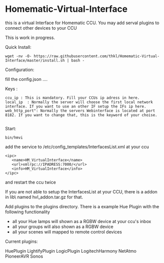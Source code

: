 # Homematic-Virtual-Interface
this is a virtual Interface for Homematic CCU.
You may add serval plugins to connect other devices to your CCU


This is work in progress.

Quick Install:

 ```
wget -nv -O- https://raw.githubusercontent.com/thkl/Homematic-Virtual-Interface/master/install.sh | bash -
 ```


Configuration:




fill the config.json ....

Keys : 

 ```
ccu_ip : This is mandatory. Fill your CCUs ip adress in here.
local_ip  : Normally the server will choose the first local network interface. If you want to use an other IF setup the IFs ip here.
web_http_port": Normally the servers Webinterface is located at port 8182. If you want to change that, this is the keyword of your choise.


 ```


Start:

 ```
bin/hmvi
 ```



add the service to /etc/config_templates/InterfacesList.xml  at your ccu

 ```
 <ipc>
    <name>HM_VirtualInterface</name>
    <url>xmlrpc://IPADRESS:7000/</url>
    <info>HM_VirtualInterface</info>
 </ipc>
 ```
   
  
and restart the ccu twice


If you are not able to setup the InterfacesList at your CCU, there is a addon in lib\ named hvl_addon.tar.gz for that.


Add plugins to the plugins directory. There is a example Hue Plugin with the following functionality

* all your Hue lamps will shown as a RGBW device at your ccu's inbox
* all your groups will also shown as a RGBW device
* all your scenes will mapped to remote control devices


Current plugins:

HuePlugin
LightifyPlugin
LogicPlugin
LogitechHarmony
NetAtmo
PioneerAVR
Sonos